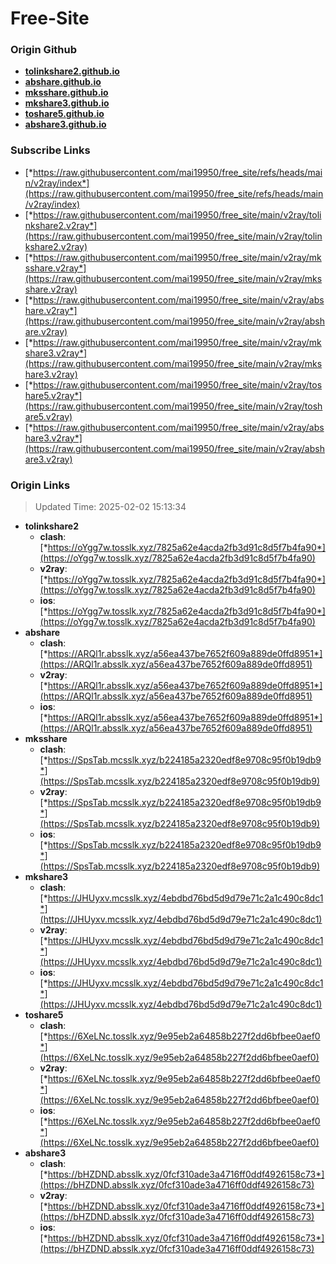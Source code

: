 # Free-Site

### Origin Github

- [**tolinkshare2.github.io**](https://github.com/tolinkshare2/tolinkshare2.github.io)
- [**abshare.github.io**](https://github.com/abshare/abshare.github.io)
- [**mksshare.github.io**](https://github.com/mksshare/mksshare.github.io)
- [**mkshare3.github.io**](https://github.com/mkshare3/mkshare3.github.io)
- [**toshare5.github.io**](https://github.com/toshare5/toshare5.github.io)
- [**abshare3.github.io**](https://github.com/abshare3/abshare3.github.io)

### Subscribe Links

- [*https://raw.githubusercontent.com/mai19950/free_site/refs/heads/main/v2ray/index*](https://raw.githubusercontent.com/mai19950/free_site/refs/heads/main/v2ray/index)
- [*https://raw.githubusercontent.com/mai19950/free_site/main/v2ray/tolinkshare2.v2ray*](https://raw.githubusercontent.com/mai19950/free_site/main/v2ray/tolinkshare2.v2ray)
- [*https://raw.githubusercontent.com/mai19950/free_site/main/v2ray/mksshare.v2ray*](https://raw.githubusercontent.com/mai19950/free_site/main/v2ray/mksshare.v2ray)
- [*https://raw.githubusercontent.com/mai19950/free_site/main/v2ray/abshare.v2ray*](https://raw.githubusercontent.com/mai19950/free_site/main/v2ray/abshare.v2ray)
- [*https://raw.githubusercontent.com/mai19950/free_site/main/v2ray/mkshare3.v2ray*](https://raw.githubusercontent.com/mai19950/free_site/main/v2ray/mkshare3.v2ray)
- [*https://raw.githubusercontent.com/mai19950/free_site/main/v2ray/toshare5.v2ray*](https://raw.githubusercontent.com/mai19950/free_site/main/v2ray/toshare5.v2ray)
- [*https://raw.githubusercontent.com/mai19950/free_site/main/v2ray/abshare3.v2ray*](https://raw.githubusercontent.com/mai19950/free_site/main/v2ray/abshare3.v2ray)

### Origin Links

> Updated Time: 2025-02-02 15:13:34

- **tolinkshare2**
  - **clash**: [*https://oYgg7w.tosslk.xyz/7825a62e4acda2fb3d91c8d5f7b4fa90*](https://oYgg7w.tosslk.xyz/7825a62e4acda2fb3d91c8d5f7b4fa90)
  - **v2ray**: [*https://oYgg7w.tosslk.xyz/7825a62e4acda2fb3d91c8d5f7b4fa90*](https://oYgg7w.tosslk.xyz/7825a62e4acda2fb3d91c8d5f7b4fa90)
  - **ios**: [*https://oYgg7w.tosslk.xyz/7825a62e4acda2fb3d91c8d5f7b4fa90*](https://oYgg7w.tosslk.xyz/7825a62e4acda2fb3d91c8d5f7b4fa90)
- **abshare**
  - **clash**: [*https://ARQl1r.absslk.xyz/a56ea437be7652f609a889de0ffd8951*](https://ARQl1r.absslk.xyz/a56ea437be7652f609a889de0ffd8951)
  - **v2ray**: [*https://ARQl1r.absslk.xyz/a56ea437be7652f609a889de0ffd8951*](https://ARQl1r.absslk.xyz/a56ea437be7652f609a889de0ffd8951)
  - **ios**: [*https://ARQl1r.absslk.xyz/a56ea437be7652f609a889de0ffd8951*](https://ARQl1r.absslk.xyz/a56ea437be7652f609a889de0ffd8951)
- **mksshare**
  - **clash**: [*https://SpsTab.mcsslk.xyz/b224185a2320edf8e9708c95f0b19db9*](https://SpsTab.mcsslk.xyz/b224185a2320edf8e9708c95f0b19db9)
  - **v2ray**: [*https://SpsTab.mcsslk.xyz/b224185a2320edf8e9708c95f0b19db9*](https://SpsTab.mcsslk.xyz/b224185a2320edf8e9708c95f0b19db9)
  - **ios**: [*https://SpsTab.mcsslk.xyz/b224185a2320edf8e9708c95f0b19db9*](https://SpsTab.mcsslk.xyz/b224185a2320edf8e9708c95f0b19db9)
- **mkshare3**
  - **clash**: [*https://JHUyxv.mcsslk.xyz/4ebdbd76bd5d9d79e71c2a1c490c8dc1*](https://JHUyxv.mcsslk.xyz/4ebdbd76bd5d9d79e71c2a1c490c8dc1)
  - **v2ray**: [*https://JHUyxv.mcsslk.xyz/4ebdbd76bd5d9d79e71c2a1c490c8dc1*](https://JHUyxv.mcsslk.xyz/4ebdbd76bd5d9d79e71c2a1c490c8dc1)
  - **ios**: [*https://JHUyxv.mcsslk.xyz/4ebdbd76bd5d9d79e71c2a1c490c8dc1*](https://JHUyxv.mcsslk.xyz/4ebdbd76bd5d9d79e71c2a1c490c8dc1)
- **toshare5**
  - **clash**: [*https://6XeLNc.tosslk.xyz/9e95eb2a64858b227f2dd6bfbee0aef0*](https://6XeLNc.tosslk.xyz/9e95eb2a64858b227f2dd6bfbee0aef0)
  - **v2ray**: [*https://6XeLNc.tosslk.xyz/9e95eb2a64858b227f2dd6bfbee0aef0*](https://6XeLNc.tosslk.xyz/9e95eb2a64858b227f2dd6bfbee0aef0)
  - **ios**: [*https://6XeLNc.tosslk.xyz/9e95eb2a64858b227f2dd6bfbee0aef0*](https://6XeLNc.tosslk.xyz/9e95eb2a64858b227f2dd6bfbee0aef0)
- **abshare3**
  - **clash**: [*https://bHZDND.absslk.xyz/0fcf310ade3a4716ff0ddf4926158c73*](https://bHZDND.absslk.xyz/0fcf310ade3a4716ff0ddf4926158c73)
  - **v2ray**: [*https://bHZDND.absslk.xyz/0fcf310ade3a4716ff0ddf4926158c73*](https://bHZDND.absslk.xyz/0fcf310ade3a4716ff0ddf4926158c73)
  - **ios**: [*https://bHZDND.absslk.xyz/0fcf310ade3a4716ff0ddf4926158c73*](https://bHZDND.absslk.xyz/0fcf310ade3a4716ff0ddf4926158c73)
